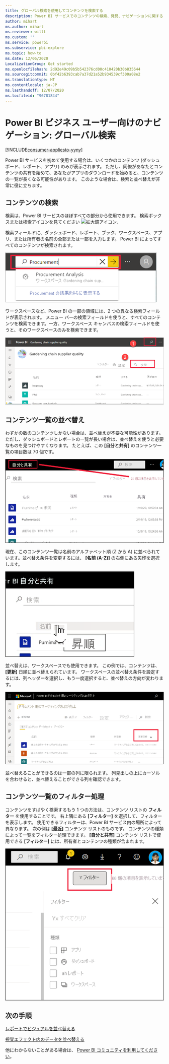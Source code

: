 ```yaml
---
title: グローバル検索を使用してコンテンツを検索する
description: Power BI サービスでのコンテンツの検索、発見、ナビゲーションに関するドキュメント
author: mihart
ms.author: mihart
ms.reviewer: willt
ms.custom: ''
ms.service: powerbi
ms.subservice: pbi-explore
ms.topic: how-to
ms.date: 12/06/2020
LocalizationGroup: Get started
ms.openlocfilehash: 2d92e49c09b5b542376cd00c410420b30b835644
ms.sourcegitcommit: 0bf42b6393cab7a37d21a52b934539cf300a08e2
ms.translationtype: HT
ms.contentlocale: ja-JP
ms.lasthandoff: 12/07/2020
ms.locfileid: "96781844"
---
```

# <a name="navigation-for-power-bi-business-users-global-search"></a>Power BI ビジネス ユーザー向けのナビゲーション: グローバル検索

[!INCLUDE[consumer-appliesto-yyny](../includes/consumer-appliesto-yyny.md)]



Power BI サービスを初めて使用する場合は、いくつかのコンテンツ (ダッシュボード、レポート、アプリ) のみが表示されます。 ただし、同僚があなたとコンテンツの共有を始めて、あなたがアプリのダウンロードを始めると、コンテンツの一覧が長くなる可能性があります。 このような場合は、検索と並べ替えが非常に役に立ちます。

## <a name="searching-for-content"></a>コンテンツの検索
 検索は、Power BI サービスのほぼすべての部分から使用できます。 検索ボックスまたは検索アイコンを見てください ![拡大鏡アイコン](./media/end-user-search-sort/power-bi-search-icon.png).

 検索フィールドに、ダッシュボード、レポート、ブック、ワークスペース、アプリ、または所有者の名前の全部または一部を入力します。 Power BI によってすべてのコンテンツが検索されます。 

 ![スクリーンショットには、"Procurement" と入力された検索フィールドが示されています。](./media/end-user-search-sort/power-bi-search-field.png) 

 ワークスペースなど、Power BI の一部の領域には、2 つの異なる検索フィールドが表示されます。 メニュー バーの検索フィールドを使うと、すべてのコンテンツを検索できます。一方、ワークスペース キャンバスの検索フィールドを使うと、そのワークスペースのみを検索できます。

 ![ワークスペース内の検索](./media/end-user-search-sort/power-bi-search-fields.png) 

## <a name="sorting-content-lists"></a>コンテンツ一覧の並べ替え

わずかの数のコンテンツしかない場合は、並べ替えが不要な可能性があります。  ただし、ダッシュボードとレポートの一覧が長い場合は、並べ替えを使うと必要なものを見つけやすくなります。 たとえば、この **[自分と共有]** のコンテンツ一覧の項目数は 70 個です。 

![[自分と共有] のコンテンツ一覧](./media/end-user-search-sort/power-bi-a-to-z.png)

現在、このコンテンツ一覧は名前のアルファベット順 (Z から A) に並べられています。並べ替え条件を変更するには、 **[名前 (A-Z)]** の右側にある矢印を選択します。

![並べ替えドロップダウン メニュー](./media/end-user-search-sort/power-bi-sort-z-to-a.png)


並べ替えは、ワークスペースでも使用できます。 この例では、コンテンツは、 **[更新]** 日順に並べ替えられています。 ワークスペースの並べ替え条件を設定するには、列ヘッダーを選択し、もう一度選択すると、並べ替えの方向が変わります。 


![レポートの検索](./media/end-user-search-sort/power-bi-refreshed.png)

並べ替えることができるのは一部の列に限られます。 列見出しの上にカーソルを合わせると、並べ替えることができる列を確認できます。

## <a name="filtering-content-lists"></a>コンテンツ一覧のフィルター処理
コンテンツをすばやく検索するもう 1 つの方法は、コンテンツ リストの **フィルター** を使用することです。 右上隅にある **[フィルター]** を選択して、フィルターを表示します。 使用できるフィルターは、Power BI サービス内の場所によって異なります。  次の例は **[最近]** コンテンツ リストのものです。  コンテンツの種類によって一覧をフィルター処理できます。  **[自分と共有]** コンテンツ リストで使用できる **[フィルター]** には、所有者とコンテンツの種類が含まれます。

![コンテンツ リストでのフィルターのスクリーンショット。](./media/end-user-search-sort/power-bi-sort-filters.png)


## <a name="next-steps"></a>次の手順
[レポートでビジュアルを並べ替える](end-user-change-sort.md)

[視覚エフェクト内のデータを並べ替える](end-user-change-sort.md)

他にわからないことがある場合は、 [Power BI コミュニティを利用してください](https://community.powerbi.com/)。
